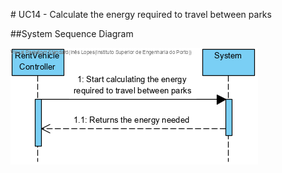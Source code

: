 \# UC14 - Calculate the energy required to travel between parks 

\#\#System Sequence Diagram

![SSD_UC14.png](SSD_UC14.png)

